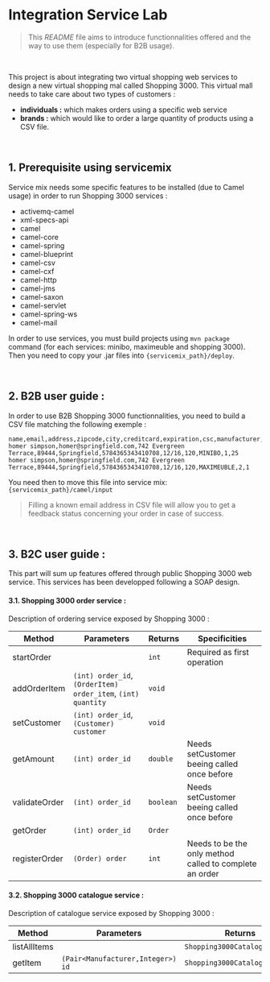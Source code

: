 # Integration Service Lab

> This _README_ file aims to introduce functionnalities offered and the way to use them (especially for B2B usage).

<br>

This project is about integrating two virtual shopping web services to design a new virtual shopping mal called Shopping 3000. This virtual mall needs to take care about two types of customers : 

* __individuals :__ which makes orders using a specific web service
* __brands :__ which would like to order a large quantity of products using a CSV file.   

<br>

## 1.  Prerequisite using servicemix

Service mix needs some specific features to be installed (due to Camel usage) in order to run Shopping 3000 services :

* activemq-camel
* xml-specs-api
* camel
* camel-core
* camel-spring
* camel-blueprint
* camel-csv
* camel-cxf
* camel-http
* camel-jms
* camel-saxon
* camel-servlet
* camel-spring-ws
* camel-mail

In order to use services, you must build projects using `mvn package` command (for each services: minibo, maximeuble and shopping 3000). Then you need to copy your .jar files into `{servicemix_path}/deploy`. 
 
<br> 

## 2.  B2B user guide : 

In order to use B2B Shopping 3000 functionnalities, you need to build a CSV file matching the following exemple : 

```
name,email,address,zipcode,city,creditcard,expiration,csc,manufacturer,itemid,quantity
homer simpson,homer@springfield.com,742 Evergreen Terrace,89444,Springfield,5784365343410708,12/16,120,MINIBO,1,25 
homer simpson,homer@springfield.com,742 Evergreen Terrace,89444,Springfield,5784365343410708,12/16,120,MAXIMEUBLE,2,1 
```
You need then to move this file into service mix: `{servicemix_path}/camel/input`

> Filling a known email address in CSV file will allow you to get a feedback status concerning your order in case of success.

<br>

## 3.  B2C user guide : 

This part will sum up features offered through public Shopping 3000 web service. This services has been developped following a SOAP design.

#### 3.1.  Shopping 3000 order service :

Description of ordering service exposed by Shopping 3000 :

| Method        | Parameters                                                   | Returns   | Specificities                                           |  
| --------------| -------------------------------------------------------------| ----------| --------------------------------------------------------|  
| startOrder    |                                                              | `int`     | Required as first operation                             |  
| addOrderItem  | `(int) order_id`, `(OrderItem) order_item`, `(int) quantity` | `void`    |                                                         |  
| setCustomer   | `(int) order_id`, `(Customer) customer`                      | `void`    |                                                         |  
| getAmount     | `(int) order_id`                                             | `double`  | Needs setCustomer beeing called once before             |  
| validateOrder | `(int) order_id`                                             | `boolean` | Needs setCustomer beeing called once before             |  
| getOrder      | `(int) order_id`                                             | `Order`   |                                                         |  
| registerOrder | `(Order) order`                                              | `int`     | Needs to be the only method called to complete an order | 


#### 3.2.  Shopping 3000 catalogue service :

Description of catalogue service exposed by Shopping 3000 :


| Method       | Parameters                        | Returns                       |   
| -------------| ----------------------------------| ------------------------------|  
| listAllItems |                                   | `Shopping3000CatalogItemList` |   
| getItem      | `(Pair<Manufacturer,Integer>) id` |  `Shopping3000CatalogItem`    |   

